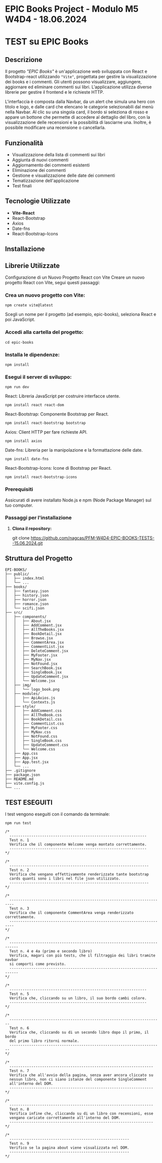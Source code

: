 # EPIC Books Project - Modulo M5 W4D4 - 18.06.2024

# TEST su EPIC Books

## Descrizione

Il progetto _"EPIC Books"_ è un'applicazione web sviluppata con React e Bootstrap-react utilizzando `"Vite"`, progettata per gestire la visualizzazione dei books e i commenti.
Gli utenti possono visualizzare, aggiungere, aggiornare ed eliminare commenti sui libri.
L'applicazione utilizza diverse librerie per gestire il frontend e le richieste HTTP.

L'interfaccia è composta dalla Navbar, da un alert che simula una hero con titolo e logo, e dalle card che elencano le categorie selezionabili dal menù nella Navbar. Al clic su una singola card, il bordo si seleziona di rosso e appare un bottone che permette di accedere al dettaglio del libro, con la visualizzazione delle recensioni e la possibilità di lasciarne una. Inoltre, è possibile modificare una recensione o cancellarla.

## Funzionalità

* Visualizzazione della lista di commenti sui libri
* Aggiunta di nuovi commenti
* Aggiornamento dei commenti esistenti
* Eliminazione dei commenti
* Gestione e visualizzazione delle date dei commenti
* Tematizzazione dell'applicazione
* Test finali

## Tecnologie Utilizzate

* **Vite-React**
* React-Bootstrap
* Axios
* Date-fns
* React-Bootstrap-Icons

## Installazione

## Librerie Utilizzate

Configurazione di un Nuovo Progetto React con Vite
Creare un nuovo progetto React con Vite, segui questi passaggi:

### Crea un nuovo progetto con Vite:

`npm create vite@latest`

Scegli un nome per il progetto (ad esempio, epic-books), seleziona React e poi JavaScript.

### Accedi alla cartella del progetto:

`cd epic-books`

### Installa le dipendenze:

`npm install`

### Esegui il server di sviluppo:

`npm run dev`

React: Libreria JavaScript per costruire interfacce utente.

`npm install react react-dom`

React-Bootstrap: Componente Bootstrap per React.

`npm install react-bootstrap bootstrap`

Axios: Client HTTP per fare richieste API.

`npm install axios`

Date-fns: Libreria per la manipolazione e la formattazione delle date.

`npm install date-fns`

React-Bootstrap-Icons: Icone di Bootstrap per React.

`npm install react-bootstrap-icons`

### Prerequisiti

Assicurati di avere installato Node.js e npm (Node Package Manager) sul tuo computer.

### Passaggi per l'installazione

1. **Clona il repository:**
   
   git clone https://github.com/nagcas/PFM-W4D4-EPIC-BOOKS-TESTS--15.06.2024.git

## Struttura del Progetto
```
EPI-BOOKS/
├── public/
│   ├── index.html
│   └── ...
├── books/
│   ├── fantasy.json
│   ├── history.json
│   ├── horror.json
│   ├── romance.json
│   └── scifi.json
├── src/
│   ├── components/
│   │   ├── About.jsx
│   │   ├── AddComment.jsx
│   │   ├── AllTheBooks.jsx
│   │   ├── BookDetail.jsx
│   │   ├── Browse.jsx
│   │   ├── CommentArea.jsx
│   │   ├── CommentList.jsx
│   │   ├── DeleteComment.jsx
│   │   ├── MyFooter.jsx
│   │   ├── MyNav.jsx
│   │   ├── NotFound.jsx
│   │   ├── SearchBook.jsx
│   │   ├── SingleBook.jsx
│   │   ├── UpdateComment.jsx
│   │   └── Welcome.jsx
│   ├── img/
│   │   └── logo_book.png
│   ├── modules/
│   │   ├── ApiAxios.js
│   │   └── Contexts.js
│   ├── style/
│   │   ├── AddComment.css
│   │   ├── AllTheBook.css
│   │   ├── BookDetail.css
│   │   ├── CommentList.css
│   │   ├── MyFooter.css
│   │   ├── MyNav.css
│   │   ├── NotFound.css
│   │   ├── SingleBook.css
│   │   ├── UpdateComment.css
│   │   └── Welcome.css
│   ├── App.css
│   ├── App.jsx
│   ├── App.test.jsx
│   └── ...
├── .gitignore
├── package.json
├── README.md
├── vite.config.js
└── ...
```

## TEST ESEGUITI

I test vengono eseguiti con il comando da terminale:

`npm run test`

```
/* 
  ---------------------------------------------------------------
  Test n. 1
  Verifica che il componente Welcome venga montato correttamente.
  ---------------------------------------------------------------
*/

```

```
/* 
  ----------------------------------------------------------------
  Test n. 2
  Verifica che vengano effettivamente renderizzate tante bootstrap
  cards quanti sono i libri nel file json utilizzato.
  ----------------------------------------------------------------
*/

```
```
/* 
  ------------------------------------------------------------------------
  Test n. 3
  Verifica che il componente CommentArea venga renderizzato correttamente.
  ------------------------------------------------------------------------
*/

```
```
/* 
  --------------------------------------------------------------------------
  Test n. 4 e 4a (primo e secondo libro)
  Verifica, magari con più tests, che il filtraggio dei libri tramite navbar
  si comporti come previsto.
  --------------------------------------------------------------------------
*/

```
```
/* 
  ---------------------------------------------------------------
  Test n. 5
  Verifica che, cliccando su un libro, il suo bordo cambi colore.
  ---------------------------------------------------------------
*/

```
```
/* 
  ----------------------------------------------------------------------
  Test n. 6
  Verifica che, cliccando su di un secondo libro dopo il primo, il bordo
  del primo libro ritorni normale.
  ----------------------------------------------------------------------
*/

```
```
/* 
  ------------------------------------------------------------------
  Test n. 7
  Verifica che all'avvio della pagina, senza aver ancora cliccato su
  nessun libro, non ci siano istanze del componente SingleComment
  all'interno del DOM.
  ------------------------------------------------------------------
*/

```
```
/* 
  ------------------------------------------------------------------
  Test n. 8
  Verifica infine che, cliccando su di un libro con recensioni, esse 
  vengano caricate correttamente all'interno del DOM.
  ------------------------------------------------------------------
*/

```
```
/* 
  -------------------------------------------------------
  Test n. 9
  Verifico se la pagina about viene visualizzata nel DOM.
  -------------------------------------------------------
*/

```
